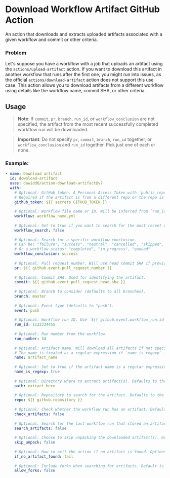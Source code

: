 # Download Workflow Artifact GitHub Action

An action that downloads and extracts uploaded artifacts associated with a given workflow and commit or other criteria.

### Problem

Let's suppose you have a workflow with a job that uploads an artifact using the `actions/upload-artifact` action. If you want to download this artifact in another workflow that runs after the first one, you might run into issues, as the official `actions/download-artifact` action does not support this use case. This action allows you to download artifacts from a different workflow using details like the workflow name, commit SHA, or other criteria.

## Usage

> **Note**: If `commit`, `pr`, `branch`, `run_id`, or `workflow_conclusion` are not specified, the artifact from the most recent successfully completed workflow run will be downloaded.

> **Important**: Do not specify `pr`, `commit`, `branch`, `run_id` together, or `workflow_conclusion` and `run_id` together. Pick just one of each or none.

### Example:

```yaml
- name: Download artifact
  id: download-artifact
  uses: dawidd6/action-download-artifact@v7
  with:
    # Optional: GitHub token. A Personal Access Token with `public_repo` scope if needed
    # Required if the artifact is from a different repo or the repo is private. Use `repo` scope or GitHub token with `read` permissions.
    github_token: ${{ secrets.GITHUB_TOKEN }}
    
    # Optional: Workflow file name or ID. Will be inferred from `run_id` if provided.
    workflow: workflow_name.yml
    
    # Optional: Set to true if you want to search for the most recent workflow matching the criteria.
    workflow_search: false
    
    # Optional: Search for a specific workflow conclusion.
    # Can be: "failure", "success", "neutral", "cancelled", "skipped", "timed_out", "action_required"
    # Or a workflow status: "completed", "in_progress", "queued"
    workflow_conclusion: success
    
    # Optional: Pull request number. Will use head commit SHA if provided.
    pr: ${{ github.event.pull_request.number }}
    
    # Optional: Commit SHA. Used for identifying the artifact.
    commit: ${{ github.event.pull_request.head.sha }}
    
    # Optional: Branch to consider (defaults to all branches).
    branch: master
    
    # Optional: Event type (defaults to "push").
    event: push
    
    # Optional: Workflow run ID. Use `${{ github.event.workflow_run.id }}` in a `workflow_run` event.
    run_id: 1122334455
    
    # Optional: Run number from the workflow.
    run_number: 34
    
    # Optional: Artifact name. Will download all artifacts if not specified.
    # The name is treated as a regular expression if `name_is_regexp` is true.
    name: artifact_name
    
    # Optional: Set to true if the artifact name is a regular expression.
    name_is_regexp: true
    
    # Optional: Directory where to extract artifact(s). Defaults to the current directory.
    path: extract_here
    
    # Optional: Repository to search for the artifact. Defaults to the current repo.
    repo: ${{ github.repository }}
    
    # Optional: Check whether the workflow run has an artifact. Default is false.
    check_artifacts: false
    
    # Optional: Search for the last workflow run that stored an artifact with the specified name.
    search_artifacts: false
    
    # Optional: Choose to skip unpacking the downloaded artifact(s). Default is false.
    skip_unpack: false
    
    # Optional: How to exit the action if no artifact is found. Options: "fail", "warn", "ignore". Default is "fail".
    if_no_artifact_found: fail
    
    # Optional: Include forks when searching for artifacts. Default is false.
    allow_forks: false
```
